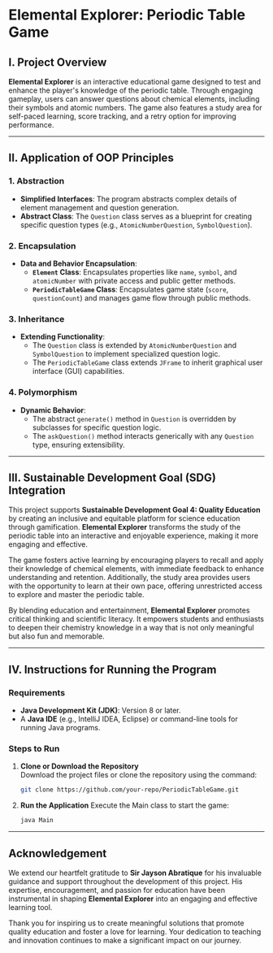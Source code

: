 # Elemental Explorer: Periodic Table Game

## I. Project Overview
**Elemental Explorer** is an interactive educational game designed to test and enhance the player's knowledge of the periodic table. Through engaging gameplay, users can answer questions about chemical elements, including their symbols and atomic numbers. The game also features a study area for self-paced learning, score tracking, and a retry option for improving performance.

---

## II. Application of OOP Principles
### 1. Abstraction
- **Simplified Interfaces**: The program abstracts complex details of element management and question generation.
- **Abstract Class**: The `Question` class serves as a blueprint for creating specific question types (e.g., `AtomicNumberQuestion`, `SymbolQuestion`).

### 2. Encapsulation
- **Data and Behavior Encapsulation**:
  - **`Element` Class**: Encapsulates properties like `name`, `symbol`, and `atomicNumber` with private access and public getter methods.
  - **`PeriodicTableGame` Class**: Encapsulates game state (`score`, `questionCount`) and manages game flow through public methods.

### 3. Inheritance
- **Extending Functionality**:
  - The `Question` class is extended by `AtomicNumberQuestion` and `SymbolQuestion` to implement specialized question logic.
  - The `PeriodicTableGame` class extends `JFrame` to inherit graphical user interface (GUI) capabilities.

### 4. Polymorphism
- **Dynamic Behavior**:
  - The abstract `generate()` method in `Question` is overridden by subclasses for specific question logic.
  - The `askQuestion()` method interacts generically with any `Question` type, ensuring extensibility.

---

## III. Sustainable Development Goal (SDG) Integration

This project supports **Sustainable Development Goal 4: Quality Education** by creating an inclusive and equitable platform for science education through gamification. **Elemental Explorer** transforms the study of the periodic table into an interactive and enjoyable experience, making it more engaging and effective.

The game fosters active learning by encouraging players to recall and apply their knowledge of chemical elements, with immediate feedback to enhance understanding and retention. Additionally, the study area provides users with the opportunity to learn at their own pace, offering unrestricted access to explore and master the periodic table.

By blending education and entertainment, **Elemental Explorer** promotes critical thinking and scientific literacy. It empowers students and enthusiasts to deepen their chemistry knowledge in a way that is not only meaningful but also fun and memorable.

---

## IV. Instructions for Running the Program

### **Requirements**
- **Java Development Kit (JDK)**: Version 8 or later.
- A **Java IDE** (e.g., IntelliJ IDEA, Eclipse) or command-line tools for running Java programs.

### **Steps to Run**
1. **Clone or Download the Repository**  
   Download the project files or clone the repository using the command:
   ```bash
   git clone https://github.com/your-repo/PeriodicTableGame.git
2. **Run the Application**
  Execute the Main class to start the game:
   ```bash
   java Main

---
## Acknowledgement
We extend our heartfelt gratitude to **Sir Jayson Abratique** for his invaluable guidance and support throughout the development of this project. His expertise, encouragement, and passion for education have been instrumental in shaping **Elemental Explorer** into an engaging and effective learning tool. 

Thank you for inspiring us to create meaningful solutions that promote quality education and foster a love for learning. Your dedication to teaching and innovation continues to make a significant impact on our journey.

